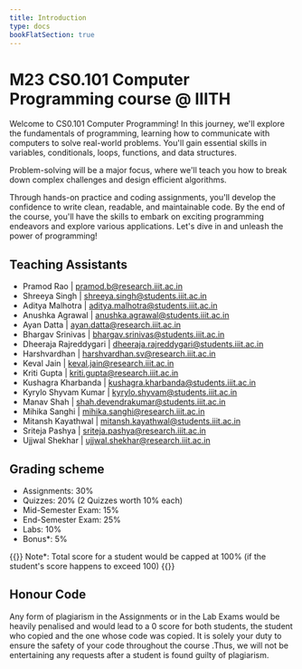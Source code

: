 ```yaml
---
title: Introduction
type: docs
bookFlatSection: true
---
```


# M23 CS0.101 Computer Programming course @ IIITH

Welcome to CS0.101 Computer Programming! In this journey, we'll explore the fundamentals of programming, learning how to communicate with computers to solve real-world problems. You'll gain essential skills in variables, conditionals, loops, functions, and data structures.

Problem-solving will be a major focus, where we'll teach you how to break down complex challenges and design efficient algorithms.

Through hands-on practice and coding assignments, you'll develop the confidence to write clean, readable, and maintainable code. By the end of the course, you'll have the skills to embark on exciting programming endeavors and explore various applications. Let's dive in and unleash the power of programming!

## Teaching Assistants

- Pramod Rao | pramod.b@research.iiit.ac.in
- Shreeya Singh | shreeya.singh@students.iiit.ac.in
- Aditya Malhotra | aditya.malhotra@students.iiit.ac.in
- Anushka Agrawal | anushka.agrawal@students.iiit.ac.in
- Ayan Datta | ayan.datta@research.iiit.ac.in
- Bhargav Srinivas | bhargav.srinivas@students.iiit.ac.in
- Dheeraja Rajreddygari | dheeraja.rajreddygari@students.iiit.ac.in
- Harshvardhan | harshvardhan.sv@research.iiit.ac.in
- Keval Jain | keval.jain@research.iiit.ac.in
- Kriti Gupta | kriti.gupta@research.iiit.ac.in
- Kushagra Kharbanda | kushagra.kharbanda@students.iiit.ac.in
- Kyrylo Shyvam Kumar | kyrylo.shyvam@students.iiit.ac.in
- Manav Shah | shah.devendrakumar@students.iiit.ac.in
- Mihika Sanghi | mihika.sanghi@research.iiit.ac.in
- Mitansh Kayathwal | mitansh.kayathwal@students.iiit.ac.in
- Sriteja Pashya | sriteja.pashya@research.iiit.ac.in
- Ujjwal Shekhar | ujjwal.shekhar@research.iiit.ac.in

## Grading scheme

- Assignments: 30%
- Quizzes: 20% (2 Quizzes worth 10% each)
- Mid-Semester Exam: 15%
- End-Semester Exam: 25%
- Labs: 10%
- Bonus*: 5%

{{<hint info>}}
Note*: Total score for a student would be capped at 100% (if the student's score happens to exceed 100)
{{</hint>}}

## Honour Code

Any form of plagiarism in the Assignments or in the Lab Exams would be heavily penalised and would lead to a 0 score for both students, the student who copied and the one whose code was copied. It is solely your duty to ensure the safety of your code throughout the course .Thus, we will not be entertaining any requests after a student is found guilty of plagiarism.
